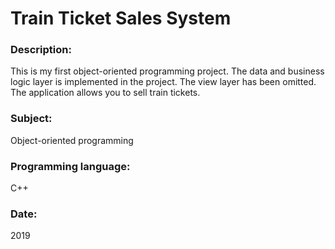 # Train Ticket Sales System

### Description:
This is my first object-oriented programming project. The data and business logic layer is implemented in the project. The view layer has been omitted. The application allows you to sell train tickets.

### Subject:
Object-oriented programming

### Programming language:
C++

### Date:
2019
